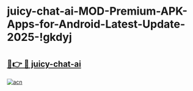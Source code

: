 # juicy-chat-ai-MOD-Premium-APK-Apps-for-Android-Latest-Update-2025-!gkdyj

# <h2><a href="https://nue3di.esa.edu.pl?title=juicy-chat-ai&ref=gkdyj">🔗👉 🔴 juicy-chat-ai</a></h2>

[![acn](https://github.com/user-attachments/assets/0f9c940e-d8b0-45ae-aac7-cd30a18b3e1c)](https://nue3di.esa.edu.pl?title=juicy-chat-ai&ref=gkdyj)

